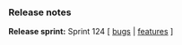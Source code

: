 ### Release notes
<!-- Please add your release notes in the following format:
- My change description (#PR)
-->

**Release sprint:** Sprint 124
[ [bugs](https://github.com/Azure/azure-functions-host/issues?q=is%3Aissue+milestone%3A%22Functions+Sprint+124%22+label%3Abug+is%3Aclosed) | [features](https://github.com/Azure/azure-functions-host/issues?q=is%3Aissue+milestone%3A%22Functions+Sprint+124%22+label%3Afeature+is%3Aclosed) ]